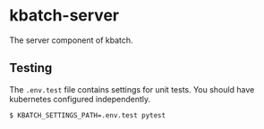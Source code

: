 # kbatch-server

The server component of kbatch.

## Testing

The `.env.test` file contains settings for unit tests. You should have kubernetes configured independently.

```
$ KBATCH_SETTINGS_PATH=.env.test pytest
```
